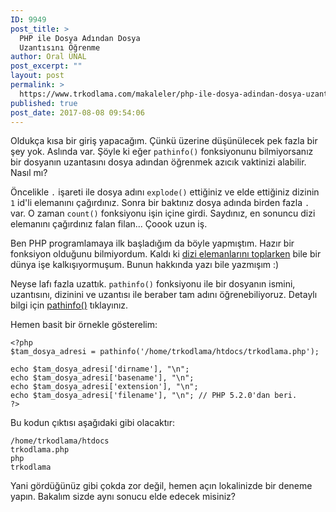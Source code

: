 ```yaml
---
ID: 9949
post_title: >
  PHP ile Dosya Adından Dosya
  Uzantısını Öğrenme
author: Oral ÜNAL
post_excerpt: ""
layout: post
permalink: >
  https://www.trkodlama.com/makaleler/php-ile-dosya-adindan-dosya-uzantisini-ogrenme-9949.html
published: true
post_date: 2017-08-08 09:54:06
---
```

Oldukça kısa bir giriş yapacağım. Çünkü üzerine düşünülecek pek fazla bir şey yok. Aslında var. Şöyle ki eğer <code>pathinfo()</code> fonksiyonunu bilmiyorsanız bir dosyanın uzantasını dosya adından öğrenmek azıcık vaktinizi alabilir. Nasıl mı?

Öncelikle <code>.</code> işareti ile dosya adını <code>explode()</code> ettiğiniz ve elde ettiğiniz dizinin <code>1</code> id'li elemanını çağırdınız. Sonra bir baktınız dosya adında birden fazla <code>.</code> var. O zaman <code>count()</code> fonksiyonu işin içine girdi. Saydınız, en sonuncu dizi elemanını çağırdınız falan filan... Çoook uzun iş.

Ben PHP programlamaya ilk başladığım da böyle yapmıştım. Hazır bir fonksiyon olduğunu bilmiyordum. Kaldı ki <a href="https://www.trkodlama.com/makaleler/dizideki-ifadeleri-for-dongusu-ile-toplama-58.html">dizi elemanlarını toplarken</a> bile bir dünya işe kalkışıyormuşum. Bunun hakkında yazı bile yazmışım :)

Neyse lafı fazla uzattık. <code>pathinfo()</code> fonksiyonu ile bir dosyanın ismini, uzantısını, dizinini ve uzantısı ile beraber tam adını öğrenebiliyoruz. Detaylı bilgi için <a href="http://php.net/manual/tr/function.pathinfo.php">pathinfo()</a> tıklayınız.

Hemen basit bir örnekle gösterelim:
<pre class="line-numbers"><code class="language-php">&lt;?php
$tam_dosya_adresi = pathinfo('/home/trkodlama/htdocs/trkodlama.php');

echo $tam_dosya_adresi['dirname'], "\n";
echo $tam_dosya_adresi['basename'], "\n";
echo $tam_dosya_adresi['extension'], "\n";
echo $tam_dosya_adresi['filename'], "\n"; // PHP 5.2.0'dan beri.
?&gt;</code></pre>
Bu kodun çıktısı aşağıdaki gibi olacaktır:
<pre class="line-numbers"><code class="language-markup">/home/trkodlama/htdocs
trkodlama.php
php
trkodlama</code></pre>

Yani gördüğünüz gibi çokda zor değil, hemen açın lokalinizde bir deneme yapın. Bakalım sizde aynı sonucu elde edecek misiniz?